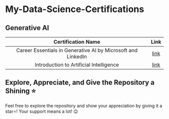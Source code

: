 # My-Data-Science-Certifications
## Generative AI
| Certification Name  |Link   |
| :------------: | :------------: |
|Career Essentials in Generative AI by Microsoft and LinkedIn   | [link ](https://www.linkedin.com/learning/certificates/c5f55de4b8f5eeaa8fab9c952631d704ec8731901b2a0f526d62905f6c1e9011 "link ") |
|Introduction to Artificial Intelligence   | [link ](https://www.linkedin.com/learning/certificates/df8ad4c40ffd7f505e83bd9e23431d4f5cdd27401a09a36216064d56b9b3e8af "link ") |


## Explore, Appreciate, and Give the Repository a Shining ⭐
Feel free to explore the repository and show your appreciation by giving it a star⭐! Your support means a lot! 😉
